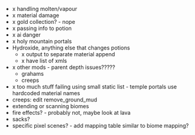 - x handling molten/vapour
- x material damage
- x gold collection? - nope
- x passing info to potion
- x ai danger
- x holy mountain portals
- Hydroxide, anything else that changes potions
  - x output to separate material append
  - x have list of xmls
- x other mods - parent depth issues?????
  - grahams
  - creeps
- x too much stuff failing using small static list - temple portals use hardcoded material names
- creeps: edit remove_ground_mud
- extending or scanning biomes
- fire effects? - probably not, maybe look at lava
- sacks?
- specific pixel scenes? - add mapping table similar to biome mapping?
